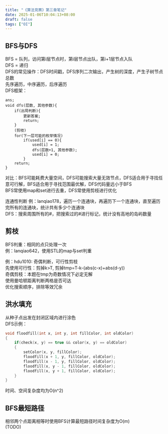 ```yaml
---
title: "《算法竞赛》第三章笔记"
date: 2025-01-06T10:04:13+08:00
draft: false
tags: ["OI"]
---
```


## BFS与DFS

BFS = 队列，访问第i层节点时，第i层节点出队，第i+1层节点入队  
DFS = 递归  
DFS的常见操作：DFS时间戳，DFS序列二次输出，产生树的深度，产生子树节点总数  
先序遍历，中序遍历，后序遍历  
DFS框架：
```
ans;
void dfs(层数, 其他参数){
    if(出局判断){
        更新答案;
        return;
    }
    (剪枝)
    for(下一层可能的枚举情况)
        if(used[i] == 0){
            used[i] = 1;
            dfs(层数+1, 其他参数);
            used[i] = 0;
        }
    return;
}
```

对比：BFS可能耗费大量空间，DFS可能搜索大量无效节点，DFS适合用于寻找任意可行解，BFS适合用于寻找范围最优解，DFS代码量远小于BFS  
BFS常使用map和set进行去重，DFS常使用剪枝进行优化  

连通性判断
例：lanqiao178，遍历一个连通块，再遍历下一个连通块，直至遍历完所有的连通块，统计共有多少个连通块  
DFS：搜索周围所有的#，把搜索过的#进行标记，统计没有高地的岛屿数量  

## 剪枝

BFS判重：相同的点只处理一次  
例：lanqiao642，使用STL的map与set判重  

例：hdu1010: 奇偶判断，可行性剪枝  
先使用可行性：剪掉k>T, 剪掉tmp=T-k-(abs(c-x)+abs(d-y))  
奇偶剪枝：本题在tmp为奇数情况下必定无解  
使用曼哈顿距离判断两格是否可达  
优化搜索顺序，排除等效冗余  

## 洪水填充
从种子点出发在封闭区域内进行涂色  
DFS示例：
```C++
void floodfill(int x, int y, int fillColor, int oldColor)
{
    if(check(x, y) == true && color(x, y) == oldColor)
    {
        setColor(x, y, fillColor);
        floodfill(x + 1, y, fillColor, oldColor);
        floodfill(x - 1, y, fillColor, oldColor);
        floodfill(x, y - 1, fillColor, oldColor);
        floodfill(x, y + 1, fillColor, oldColor);
    }
}
```
时间、空间复杂度均为O(n^2)  

## BFS最短路径
相邻两个点距离相等时使用BFS计算最短路径时间复杂度为O(m)  
(TODO)